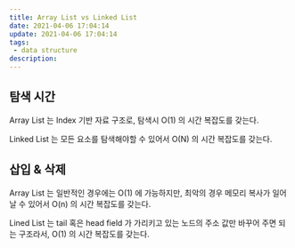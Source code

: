 ```yaml
---
title: Array List vs Linked List
date: 2021-04-06 17:04:14
update: 2021-04-06 17:04:14
tags:
 - data structure
description:
---
```


## 탐색 시간

Array List 는 Index 기반 자료 구조로, 탐색시 O(1) 의 시간 복잡도를 갖는다.

Linked List 는 모든 요소를 탐색해야할 수 있어서 O(N) 의 시간 복잡도를 갖는다.

## 삽입 & 삭제

Array List 는 일반적인 경우에는 O(1) 에 가능하지만, 최악의 경우 메모리 복사가 일어날 수 있어서 O(n) 의 시간 복잡도를 갖는다.

Lined List 는 tail 혹은 head field 가 가리키고 있는 노드의 주소 값만 바꾸어 주면 되는 구조라서, O(1) 의 시간 복잡도를 갖는다.
